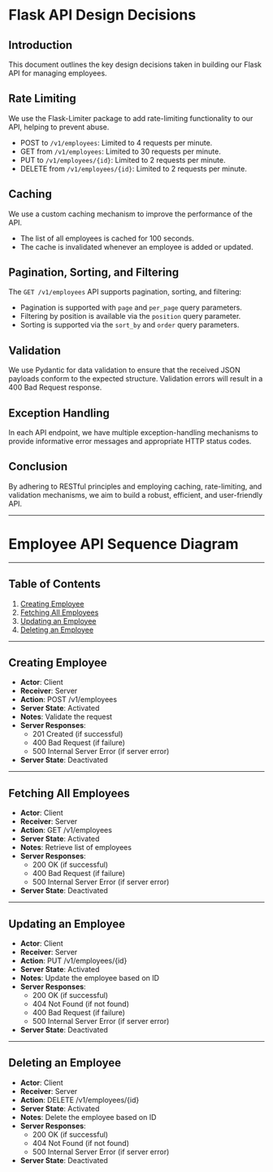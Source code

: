 # Flask API Design Decisions

## Introduction

This document outlines the key design decisions taken in building our Flask API for managing employees.

## Rate Limiting

We use the Flask-Limiter package to add rate-limiting functionality to our API, helping to prevent abuse.

- POST to `/v1/employees`: Limited to 4 requests per minute.
- GET from `/v1/employees`: Limited to 30 requests per minute.
- PUT to `/v1/employees/{id}`: Limited to 2 requests per minute.
- DELETE from `/v1/employees/{id}`: Limited to 2 requests per minute.

## Caching

We use a custom caching mechanism to improve the performance of the API.

- The list of all employees is cached for 100 seconds.
- The cache is invalidated whenever an employee is added or updated.

## Pagination, Sorting, and Filtering

The `GET /v1/employees` API supports pagination, sorting, and filtering:

- Pagination is supported with `page` and `per_page` query parameters.
- Filtering by position is available via the `position` query parameter.
- Sorting is supported via the `sort_by` and `order` query parameters.

## Validation

We use Pydantic for data validation to ensure that the received JSON payloads conform to the expected structure. Validation errors will result in a 400 Bad Request response.

## Exception Handling

In each API endpoint, we have multiple exception-handling mechanisms to provide informative error messages and appropriate HTTP status codes.

## Conclusion

By adhering to RESTful principles and employing caching, rate-limiting, and validation mechanisms, we aim to build a robust, efficient, and user-friendly API.


---

# Employee API Sequence Diagram

---

## Table of Contents

1. [Creating Employee](#creating-employee)
2. [Fetching All Employees](#fetching-all-employees)
3. [Updating an Employee](#updating-an-employee)
4. [Deleting an Employee](#deleting-an-employee)

---

## Creating Employee

- **Actor**: Client
- **Receiver**: Server
- **Action**: POST /v1/employees
- **Server State**: Activated
- **Notes**: Validate the request
- **Server Responses**:
  - 201 Created (if successful)
  - 400 Bad Request (if failure)
  - 500 Internal Server Error (if server error)
- **Server State**: Deactivated

---

## Fetching All Employees

- **Actor**: Client
- **Receiver**: Server
- **Action**: GET /v1/employees
- **Server State**: Activated
- **Notes**: Retrieve list of employees
- **Server Responses**:
  - 200 OK (if successful)
  - 400 Bad Request (if failure)
  - 500 Internal Server Error (if server error)
- **Server State**: Deactivated

---

## Updating an Employee

- **Actor**: Client
- **Receiver**: Server
- **Action**: PUT /v1/employees/{id}
- **Server State**: Activated
- **Notes**: Update the employee based on ID
- **Server Responses**:
  - 200 OK (if successful)
  - 404 Not Found (if not found)
  - 400 Bad Request (if failure)
  - 500 Internal Server Error (if server error)
- **Server State**: Deactivated

---

## Deleting an Employee

- **Actor**: Client
- **Receiver**: Server
- **Action**: DELETE /v1/employees/{id}
- **Server State**: Activated
- **Notes**: Delete the employee based on ID
- **Server Responses**:
  - 200 OK (if successful)
  - 404 Not Found (if not found)
  - 500 Internal Server Error (if server error)
- **Server State**: Deactivated
